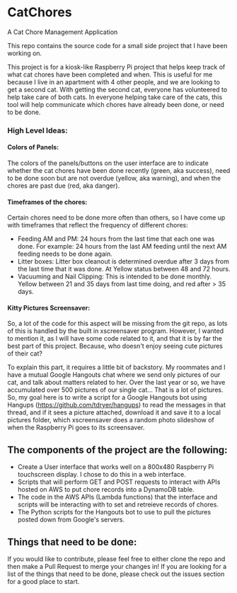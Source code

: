 # CatChores
A Cat Chore Management Application


This repo contains the source code for a small side project that I have been working on. 

This project is for a kiosk-like Raspberry Pi project that helps keep track of what cat chores have been completed and when. This is useful for me because I live in an apartment with 4 other people, and we are looking to get a second cat. With getting the second cat, everyone has volunteered to help take care of both cats. In everyone helping take care of the cats, this tool will help communicate which chores have already been done, or need to be done. 

### High Level Ideas:
#### Colors of Panels:
The colors of the panels/buttons on the user interface are to indicate whether the cat chores have been done recently (green, aka success), need to be done soon but are not overdue (yellow, aka warning), and when the chores are past due (red, aka danger). 
#### Timeframes of the chores:
Certain chores need to be done more often than others, so I have come up with timeframes that reflect the frequency of different chores:
* Feeding AM and PM: 24 hours from the last time that each one was done. For example: 24 hours from the last AM feeding until the next AM feeding needs to be done again. 
* Litter boxes: Litter box cleanout is determined overdue after 3 days from the last time that it was done. At Yellow status between 48 and 72 hours.
* Vacuuming and Nail Clipping: This is intended to be done monthly. Yellow between 21 and 35 days from last time doing, and red after > 35 days.

#### Kitty Pictures Screensaver:
So, a lot of the code for this aspect will be missing from the git repo, as lots of this is handled by the built in xscreensaver program. However, I wanted to mention it, as I will have some code related to it, and that it is by far the best part of this project. Because, who doesn't enjoy seeing cute pictures of their cat?

To explain this part, it requires a little bit of backstory. My roommates and I have a mutual Google Hangouts chat where we send only pictures of our cat, and talk about matters related to her. Over the last year or so, we have accumulated over 500 pictures of our single cat... That is a lot of pictures. So, my goal here is to write a script for a Google Hangouts bot using Hangups (https://github.com/tdryer/hangups) to read the messages in that thread, and if it sees a picture attached, download it and save it to a local pictures folder, which xscreensaver does a random photo slideshow of when the Raspberry Pi goes to its screensaver.

## The components of the project are the following:
* Create a User interface that works well on a 800x480 Raspberry Pi touchscreen display. I chose to do this in a web interface.
* Scripts that will perform GET and POST requests to interact with APIs hosted on AWS to put chore records into a DynamoDB table.
* The code in the AWS APIs (Lambda functions) that the interface and scripts will be interacting with to set and retreieve records of chores.
* The Python scripts for the Hangouts bot to use to pull the pictures posted down from Google's servers.


## Things that need to be done:
If you would like to contribute, please feel free to either clone the repo and then make a Pull Request to merge your changes in! If you are looking for a list of the things that need to be done, please check out the issues section for a good place to start. 

